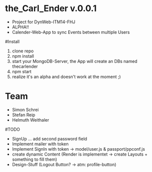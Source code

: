 # the_Carl_Ender v.0.0.1
- Project for DynWeb-ITM14-FHJ
- ALPHA!!
- Calender-Web-App to sync Events between multiple Users

#Install
1. clone repo
2. npm install
3. start your MongoDB-Server, the App will create an DBs named thecarlender
4. npm start
5. realize it's an alpha and doesn't work at the moment ;)

# Team
* Simon Schrei
* Stefan Reip
* Helmuth Weithaler

#TODO
- SignUp ... add second password field
- Implement mailer with token
- Implement SignIn with token -> model/user.js & passport/ppconf.js
- create dynamic Content (Render is implementet -> create Layouts + something to fill them)
- Design-Stuff (Logout Button? -> atm: profile-button)
